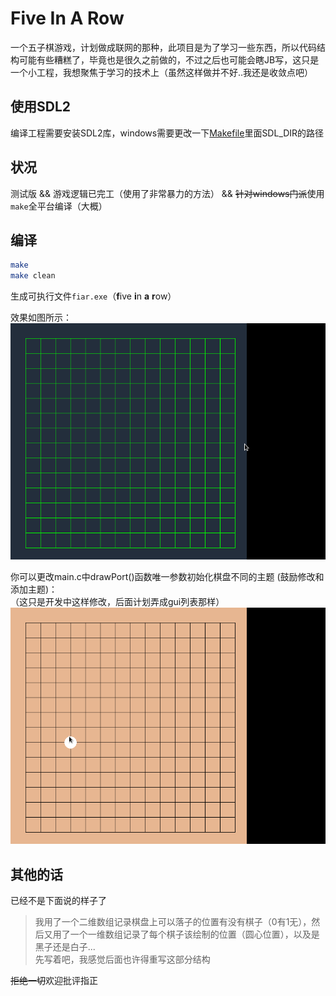 # Five In A Row  

一个五子棋游戏，计划做成联网的那种，此项目是为了学习一些东西，所以代码结构可能有些糟糕了，毕竟也是很久之前做的，不过之后也可能会瞎JB写，这只是一个小工程，我想聚焦于学习的技术上（虽然这样做并不好..我还是收敛点吧）  

## 使用SDL2  

编译工程需要安装SDL2库，windows需要更改一下[Makefile](./Makefile)里面SDL_DIR的路径  

## 状况  

测试版 && 游戏逻辑已完工（使用了非常暴力的方法） && ~~针对windows门派~~使用`make`全平台编译（大概）  

## 编译  

```bash
make
make clean
```  

生成可执行文件`fiar.exe`（**f**ive **i**n **a** **r**ow）

效果如图所示：  
![five-in-a-row1](https://github.com/saiumr/saiumrImages/blob/master/five-in-a-row1.gif 'theme0')

你可以更改main.c中drawPort()函数唯一参数初始化棋盘不同的主题 (鼓励修改和添加主题)：  
（这只是开发中这样修改，后面计划弄成gui列表那样）  
![five-in-a-row2](https://github.com/saiumr/saiumrImages/blob/master/five-in-a-row2.gif 'theme1')

## 其他的话  

已经不是下面说的样子了

> 我用了一个二维数组记录棋盘上可以落子的位置有没有棋子（0有1无），然后又用了一个一维数组记录了每个棋子该绘制的位置（圆心位置），以及是黑子还是白子...  
> 先写着吧，我感觉后面也许得重写这部分结构  

~~拒绝一切~~欢迎批评指正  
